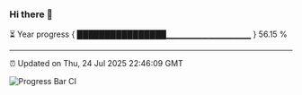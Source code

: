 ### Hi there 👋

⏳ Year progress { ████████████████▁▁▁▁▁▁▁▁▁▁▁▁▁▁ } 56.15 %

---

⏰ Updated on Thu, 24 Jul 2025 22:46:09 GMT

![Progress Bar CI](https://github.com/IshwaranRudhara/GIT-ACTION/workflows/Progress%20Bar%20CI/badge.svg)
